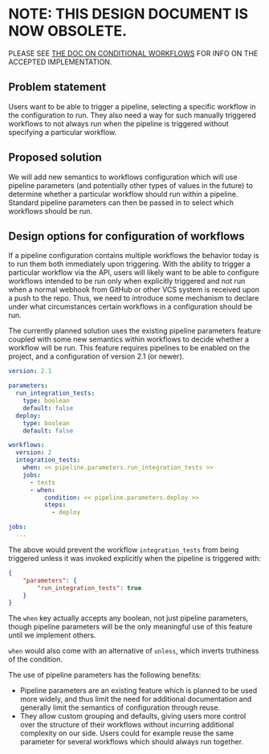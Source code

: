 
# NOTE: THIS DESIGN DOCUMENT IS NOW OBSOLETE.
PLEASE SEE [THE DOC ON CONDITIONAL WORKFLOWS](../docs/conditional-workflows.md) FOR INFO ON THE ACCEPTED IMPLEMENTATION.






## Problem statement
Users want to be able to trigger a pipeline, selecting a specific workflow in
the configuration to run. They also need a way for such manually triggered
workflows to not always run when the pipeline is triggered without specifying a
particular workflow.

## Proposed solution
We will add new semantics to workflows configuration which will use pipeline
parameters (and potentially other types of values in the future) to determine
whether a particular workflow should run within a pipeline. Standard pipeline
parameters can then be passed in to select which workflows should be run.

## Design options for configuration of workflows
If a pipeline configuration contains multiple workflows the behavior today is to
run them both immediately upon triggering. With the ability to trigger a
particular workflow via the API, users will likely want to be able to configure
workflows intended to be run only when explicitly triggered and not run when a
normal webhook from GitHub or other VCS system is received upon a push to the
repo. Thus, we need to introduce some mechanism to declare under what
circumstances certain workflows in a configuration should be run.

The currently planned solution uses the existing pipeline parameters feature
coupled with some new semantics within workflows to decide whether a workflow
will be run. This feature requires pipelines to be enabled on the project, and a
configuration of version 2.1 (or newer).

```yaml
version: 2.1

parameters:
  run_integration_tests:
    type: boolean
    default: false
  deploy:
    type: boolean
    default: false

workflows:
  version: 2
  integration_tests:
    when: << pipeline.parameters.run_integration_tests >>
    jobs:
      - tests
      - when:
          condition: << pipeline.parameters.deploy >>
          steps:
            - deploy

jobs:
  ...
```

The above would prevent the workflow `integration_tests` from being triggered
unless it was invoked explicitly when the pipeline is triggered with:

```json
{
    "parameters": {
        "run_integration_tests": true
    }
}
```

The `when` key actually accepts any boolean, not just pipeline parameters,
though pipeline parameters will be the only meaningful use of this feature until
we implement others. 

`when` would also come with an alternative of `unless`, which inverts truthiness
of the condition.

The use of pipeline parameters has the following benefits:

- Pipeline parameters are an existing feature which is planned to be used more
  widely, and thus limit the need for additional documentation and generally
  limit the semantics of configuration through reuse.
- They allow custom grouping and defaults, giving users more control over the
  structure of their workflows without incurring additional complexity on our
  side. Users could for example reuse the same parameter for several workflows
  which should always run together.
